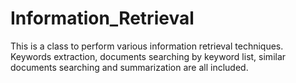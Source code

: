# Information_Retrieval
This is a class to perform various information retrieval techniques. Keywords extraction, documents searching by keyword list, similar documents searching and summarization are all included.
